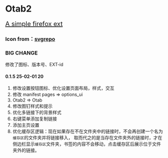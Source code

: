 # Otab2
<a href="https://addons.mozilla.org/zh-CN/firefox/addon/otab-23/" style="font-size:20px;">A simple firefox ext</a>

### Icon from：<a href="https://www.svgrepo.com">svgrepo</a>

### BIG CHANGE
修改了图标、版本号、EXT-id



#### 0.1.5 25-02-01 20
1. 修改设置按钮图标、优化设置页面布局，样式，交互
2. 修改 manifest pages => options_ui
3. Otab2 => Otab
4. 修改图钉样式和提示
5. 优化多链接下的背景样式
6. 右键菜单添加复制链接
7. 添加主页设置
8. 优化缓存区逻辑：现在如果存在不在文件夹中的链接时，不会再创建一个名为`缓存区`的文件夹并将链接移入，
   取而代之的是当存在文件夹外的链接时，才在侧边栏显示`缓存区`文件夹，书签的内容不会移动，点击缓存区后展示位于文件夹外的链接。